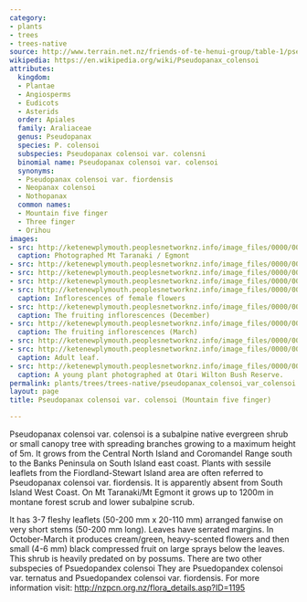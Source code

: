 ```yaml
---
category:
- plants
- trees
- trees-native
source: http://www.terrain.net.nz/friends-of-te-henui-group/table-1/pseudopanax-colensoi-mountain-five-finger.html
wikipedia: https://en.wikipedia.org/wiki/Pseudopanax_colensoi
attributes:
  kingdom:
  - Plantae
  - Angiosperms
  - Eudicots
  - Asterids
  order: Apiales
  family: Araliaceae
  genus: Pseudopanax
  species: P. colensoi
  subspecies: Pseudopanax colensoi var. colensni
  binomial name: Pseudopanax colensoi var. colensoi
  synonyms:
  - Pseudopanax colensoi var. fiordensis
  - Neopanax colensoi
  - Nothopanax
  common names:
  - Mountain five finger
  - Three finger
  - Orihou
images:
- src: http://ketenewplymouth.peoplesnetworknz.info/image_files/0000/0011/3973/1-Pseudopanax_colensoi_var._colensoi___Mountain_five_finger.JPG
  caption: Photographed Mt Taranaki / Egmont
- src: http://ketenewplymouth.peoplesnetworknz.info/image_files/0000/0011/3978/1-Pseudopanax_colensoi_var._colensoi___Mountain_five_finger-001.JPG
- src: http://ketenewplymouth.peoplesnetworknz.info/image_files/0000/0007/4484/Pseudopanax_colensoi_var._colenoi_._colenoi__mountain_five_finger._colenoi__mountain_five_finger.JPG
- src: http://ketenewplymouth.peoplesnetworknz.info/image_files/0000/0005/3334/Pseudopanex_colensoi__Mountain_five_finger.JPG
- src: http://ketenewplymouth.peoplesnetworknz.info/image_files/0000/0005/6703/Psuedopandex_colensoi_var._colensni-001.JPG
  caption: Inflorescences of female flowers
- src: http://ketenewplymouth.peoplesnetworknz.info/image_files/0000/0007/4479/Pseudopanax_colensoi_var._colenoi_._colenoi__mountain_five_finger._colenoi__mountain_five_finger-003.JPG
  caption: The fruiting inflorescences (December)
- src: http://ketenewplymouth.peoplesnetworknz.info/image_files/0000/0005/2779/Pseudopanax_colensoi__Mountain_five-finger___-003.JPG
  caption: The fruiting inflorescences (March)
- src: http://ketenewplymouth.peoplesnetworknz.info/image_files/0000/0005/3329/Pseudopanex_colensoi__Mountain_five_finger-001.JPG
- src: http://ketenewplymouth.peoplesnetworknz.info/image_files/0000/0005/2769/Pseudopanax_colensoi__Mountain_five-finger___-001.JPG
  caption: Adult leaf.
- src: http://ketenewplymouth.peoplesnetworknz.info/image_files/0000/0004/5184/Pseudopanax_colensoi__Mountain_five_finger-002.JPG
  caption: A young plant photographed at Otari Wilton Bush Reserve.
permalink: plants/trees/trees-native/pseudopanax_colensoi_var_colensoi.html
layout: page
title: Pseudopanax colensoi var. colensoi (Mountain five finger)

---
```

Pseudopanax colensoi var. colensoi is a subalpine native evergreen shrub or small canopy tree with spreading branches growing to a maximum height of 5m. It grows from the Central North Island and Coromandel Range south to the Banks Peninsula on South Island east coast. Plants with sessile leaflets from the Fiordland-Stewart Island area are often referred to Pseudopanax colensoi var. fiordensis. It is apparently absent from South Island West Coast. On Mt Taranaki/Mt Egmont it grows up to 1200m in montane forest scrub and lower subalpine scrub.

It has 3-7 fleshy leaflets (50-200 mm x 20-110 mm) arranged fanwise on very short stems (50-200 mm long). Leaves have serrated margins. 
In October-March it produces cream/green, heavy-scented flowers and then small (4-6 mm) black compressed fruit on large sprays below the leaves.
This shrub is heavily predated on by possums. 
There are two other subspecies of Psuedopandex colensoi They are Psuedopandex colensoi var. ternatus and Psuedopandex colensoi var. fiordensis. 
For more information visit: <a href="http://nzpcn.org.nz/flora_details.asp?ID=1195" target="_blank">http://nzpcn.org.nz/flora_details.asp?ID=1195</a>
